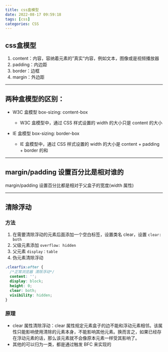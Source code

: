 ```yaml
---
title: css盒模型
date: 2022-08-17 09:59:18
tags: [css]
categories: CSS
---
```

## css盒模型
1. content：内容，容纳着元素的”真实“内容，例如文本，图像或是视频播放器
2. padding：内边距
3. border：边框
4. margin：外边距
---
## 两种盒模型的区别：

- W3C 盒模型 box-sizing: content-box
  - W3C 盒模型中，通过 CSS 样式设置的 width 的大小只是 content 的大小

- IE 盒模型 box-sizing: border-box
  - IE 盒模型中，通过 CSS 样式设置的 width 的大小是 content + padding + border 的和
---
## margin/padding 设置百分比是相对谁的
margin/padding 设置百分比都是相对于父盒子的宽度(width 属性)


---
## 清除浮动
### 方法
1. 在需要清除浮动的元素后面添加一个空白标签，设置类名 clear，设置 `clear: both` 
2. 父级元素添加 `overflow: hidden`
3. 父元素 `display：table`
4. 伪元素清除浮动

```css
.clearfix:after {
  /*正常浏览器 清除浮动*/
  content: '';
  display: block;
  height: 0;
  clear: both;
  visibility: hidden;
}
```
### 原理
- clear 属性清除浮动：clear 属性规定元素盒子的边不能和浮动元素相邻。该属性只能影响使用清除的元素本身，不能影响其他元素。换而言之，如果已经存在浮动元素的话，那么该元素就不会像原本元素一样受其影响了。
- 其他的可以归为一类，都是通过触发 BFC 来实现的
